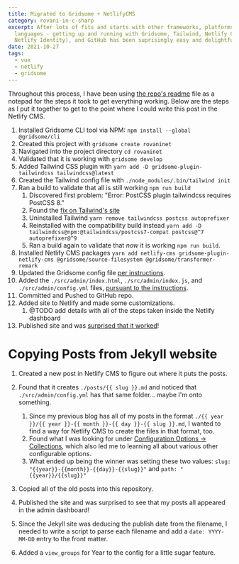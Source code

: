 ```yaml
---
title: Migrated to Gridsome + NetlifyCMS
category: rovani-in-c-sharp
excerpt: After lots of fits and starts with other frameworks, platforms, and
  languages - getting up and running with Gridsome, Tailwind, Netlify CMS (with
  Netlify Identity), and GitHub has been suprisingly easy and delightful.
date: 2021-10-27
tags:
  - vue
  - netlify
  - gridsome
---
```

Throughout this process, I have been using [the repo's readme](https://github.com/drovani/rovaninet#readme) file as a notepad for the steps it took to get everything working. Below are the steps as I put it together to get to the point where I could write this post in the Netlify CMS.


1. Installed Gridsome CLI tool via NPM: `npm install --global @gridsome/cli`
1. Created this project with `gridsome create rovaninet`
1. Navigated into the project directory `cd rovaninet`
1. Validated that it is working with `gridsome develop`
1. Added Tailwind CSS plugin with `yarn add -D gridsome-plugin-tailwindcss tailwindcss@latest`
1. Created the Tailwind config file with `./node_modules/.bin/tailwind init`
1. Ran a build to validate that all is still working `npm run build`
    1. Discovered first problem: "Error: PostCSS plugin tailwindcss requires PostCSS 8."
    1. Found the [fix on Tailwind's site](https://tailwindcss.com/docs/installation#post-css-7-compatibility-build)
    1. Uninstalled Tailwind `yarn remove tailwindcss postcss autoprefixer`
    1. Reinstalled with the compatibility build instead `yarn add -D tailwindcss@npm:@tailwindcss/postcss7-compat postcss@^7 autoprefixer@^9`
    1. Ran a build again to validate that _now_ it is working `npm run build`.
1. Installed Netlify CMS packages `yarn add netlify-cms gridsome-plugin-netlify-cms @gridsome/source-filesystem @gridsome/transformer-remark`
1. Updated the Gridsome config file [per instructions](https://www.netlifycms.org/docs/gridsome/#create-a-new-gridsome-website).
1. Added the `./src/admin/index.html`, `./src/admin/index.js`, and `./src/admin/config.yml` files, [pursuant to the instructions](https://www.netlifycms.org/docs/gridsome/#netlify-cms-setup).
1. Committed and Pushed to GitHub repo.
1. Added site to Netlify and made some customizations.
    1. @TODO add details with all of the steps taken inside the Netlify dashboard
1. Published site and was [surprised that it worked](https://rovaninet.netlify.app/)!


# Copying Posts from Jekyll website

1. Created a new post in Netlify CMS to figure out where it puts the posts.
1. Found that it creates `./posts/{{ slug }}.md` and noticed that `./src/admin/config.yml` has that same folder... maybe I'm onto something.
    1. Since my previous blog has all of my posts in the format `./{{ year }}/{{ year }}-{{ month }}-{{ day }}-{{ slug }}.md`, I wanted to find a way for Netlify CMS to create the files in that format, too.
    1. Found what I was looking for under [Configuration Options -> Collections](https://www.netlifycms.org/docs/configuration-options/#collections), which also led me to learning all about various other configurable options.
    1. What ended up being the winner was setting these two values: `slug: "{{year}}-{{month}}-{{day}}-{{slug}}"` and `path: "{{year}}/{{slug}}"`
1. Copied all of the old posts into this repository.
1. Published the site and was surprised to see that my posts all appeared in the admin dashboard!
1. Since the Jekyll site was deducing the publish date from the filename, I needed to write a script to parse each filename and add a `date: YYYY-MM-DD` entry to the front matter.

1. Added a `view_groups` for Year to the config for a little sugar feature.
